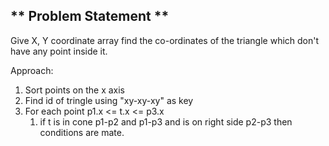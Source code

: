 ** Problem Statement **
---

Give X, Y coordinate array find the co-ordinates of the triangle which don't have any point inside it.

Approach:
1. Sort points on the x axis
2. Find id of tringle using "xy-xy-xy" as key
3. For each point p1.x <= t.x <= p3.x 
   1. if t is in cone p1-p2 and p1-p3 and is on right side p2-p3 then conditions are mate.